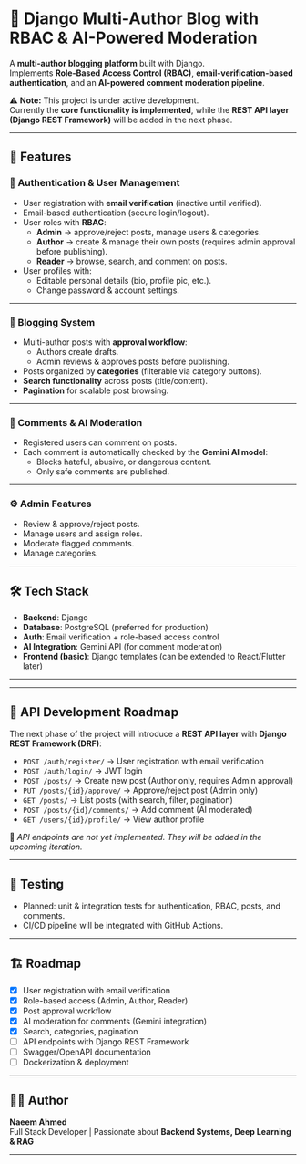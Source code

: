 # 📝 Django Multi-Author Blog with RBAC & AI-Powered Moderation

A **multi-author blogging platform** built with Django.  
Implements **Role-Based Access Control (RBAC)**, **email-verification-based authentication**, and an **AI-powered comment moderation pipeline**.

⚠️ **Note:** This project is under active development.  
Currently the **core functionality is implemented**, while the **REST API layer (Django REST Framework)** will be added in the next phase.

---

## 🚀 Features

### 🔐 Authentication & User Management
- User registration with **email verification** (inactive until verified).  
- Email-based authentication (secure login/logout).  
- User roles with **RBAC**:
  - **Admin** → approve/reject posts, manage users & categories.  
  - **Author** → create & manage their own posts (requires admin approval before publishing).  
  - **Reader** → browse, search, and comment on posts.  
- User profiles with:
  - Editable personal details (bio, profile pic, etc.).  
  - Change password & account settings.  

---

### 📰 Blogging System
- Multi-author posts with **approval workflow**:
  - Authors create drafts.  
  - Admin reviews & approves posts before publishing.  
- Posts organized by **categories** (filterable via category buttons).  
- **Search functionality** across posts (title/content).  
- **Pagination** for scalable post browsing.  

---

### 💬 Comments & AI Moderation
- Registered users can comment on posts.  
- Each comment is automatically checked by the **Gemini AI model**:  
  - Blocks hateful, abusive, or dangerous content.  
  - Only safe comments are published.  

---

### ⚙️ Admin Features
- Review & approve/reject posts.  
- Manage users and assign roles.  
- Moderate flagged comments.  
- Manage categories.  

---

## 🛠 Tech Stack
- **Backend**: Django  
- **Database**: PostgreSQL (preferred for production)  
- **Auth**: Email verification + role-based access control  
- **AI Integration**: Gemini API (for comment moderation)  
- **Frontend (basic)**: Django templates (can be extended to React/Flutter later)  

---


---

## 📖 API Development Roadmap

The next phase of the project will introduce a **REST API layer** with **Django REST Framework (DRF)**:

- `POST /auth/register/` → User registration with email verification  
- `POST /auth/login/` → JWT login  
- `POST /posts/` → Create new post (Author only, requires Admin approval)  
- `PUT /posts/{id}/approve/` → Approve/reject post (Admin only)  
- `GET /posts/` → List posts (with search, filter, pagination)  
- `POST /posts/{id}/comments/` → Add comment (AI moderated)  
- `GET /users/{id}/profile/` → View author profile  

📌 *API endpoints are not yet implemented. They will be added in the upcoming iteration.*  

---

## 🧪 Testing
- Planned: unit & integration tests for authentication, RBAC, posts, and comments.  
- CI/CD pipeline will be integrated with GitHub Actions.  

---

## 🏗 Roadmap
- [x] User registration with email verification  
- [x] Role-based access (Admin, Author, Reader)  
- [x] Post approval workflow  
- [x] AI moderation for comments (Gemini integration)  
- [x] Search, categories, pagination  
- [ ] API endpoints with Django REST Framework  
- [ ] Swagger/OpenAPI documentation  
- [ ] Dockerization & deployment  

---

## 👨‍💻 Author
**Naeem Ahmed**  
Full Stack Developer | Passionate about **Backend Systems, Deep Learning & RAG**  

---

